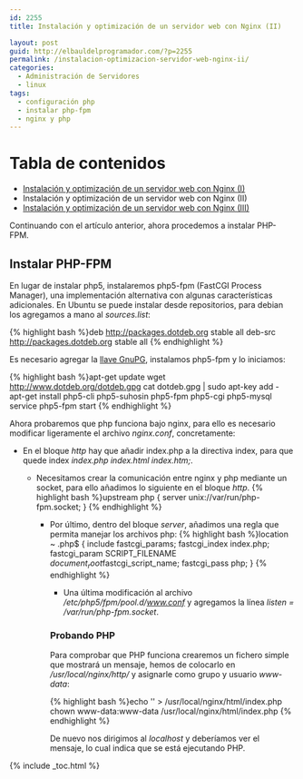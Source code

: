 ```yaml
---
id: 2255
title: Instalación y optimización de un servidor web con Nginx (II)

layout: post
guid: http://elbauldelprogramador.com/?p=2255
permalink: /instalacion-optimizacion-servidor-web-nginx-ii/
categories:
  - Administración de Servidores
  - linux
tags:
  - configuración php
  - instalar php-fpm
  - nginx y php
---
```

# Tabla de contenidos

  * [Instalación y optimización de un servidor web con Nginx (I)][1]
  * Instalación y optimización de un servidor web con Nginx (II)
  * [Instalación y optimización de un servidor web con Nginx (III)][2]

Continuando con el artículo anterior, ahora procedemos a instalar PHP-FPM.

<!--more-->

## Instalar PHP-FPM

En lugar de instalar php5, instalaremos php5-fpm (FastCGI Process Manager), una implementación alternativa con algunas características adicionales. En Ubuntu se puede instalar desde repositorios, para debian los agregamos a mano al *sources.list*:

{% highlight bash %}deb http://packages.dotdeb.org stable all
deb-src http://packages.dotdeb.org stable all
{% endhighlight %}

Es necesario agregar la [llave GnuPG][3], instalamos php5-fpm y lo iniciamos:

{% highlight bash %}apt-get update
wget http://www.dotdeb.org/dotdeb.gpg
cat dotdeb.gpg | sudo apt-key add -
apt-get install php5-cli php5-suhosin php5-fpm php5-cgi php5-mysql
service php5-fpm start
{% endhighlight %}

Ahora probaremos que php funciona bajo nginx, para ello es necesario modificar ligeramente el archivo *nginx.conf*, concretamente:

  * En el bloque *http* hay que añadir index.php a la directiva index, para que quede index *index.php index.html index.htm;*. 
      * Necesitamos crear la comunicación entre nginx y php mediante un socket, para ello añadimos lo siguiente en el bloque *http*. {% highlight bash %}upstream php {
    server unix://var/run/php-fpm.socket;
}
        {% endhighlight %}
        
          * Por último, dentro del bloque *server*, añadimos una regla que permita manejar los archivos php: {% highlight bash %}location ~ \.php$ {
    include fastcgi_params;
    fastcgi_index index.php;
    fastcgi_param SCRIPT_FILENAME $document_root$fastcgi_script_name;
    fastcgi_pass php;
}
    {% endhighlight %}
            
              * Una última modificación al archivo */etc/php5/fpm/pool.d/www.conf* y agregamos la línea *listen = /var/run/php-fpm.socket*. </ul> 
                ### Probando PHP
                
                Para comprobar que PHP funciona crearemos un fichero simple que mostrará un mensaje, hemos de colocarlo en */usr/local/nginx/http/* y asignarle como grupo y usuario *www-data*:
                
                {% highlight bash %}echo '<?php echo "Probando que PHP funciona";?>' > /usr/local/nginx/html/index.php
chown www-data:www-data /usr/local/nginx/html/index.php
{% endhighlight %}
                
                De nuevo nos dirigimos al *localhost* y deberíamos ver el mensaje, lo cual indica que se está ejecutando PHP.
                
                

 [1]: http://elbauldelprogramador.com/instalacion-optimizacion-servidor-web-nginx-i "Instalación y optimización de un servidor web con Nginx (I)"
 [2]: http://elbauldelprogramador.com/instalacion-optimizacion-servidor-web-nginx-iii "Instalación y optimización de un servidor web con Nginx (III)"
 [3]: http://elbauldelprogramador.com/editar-y-crear-archivos-cifrados-con-gpg-en-vim/ "Editar y crear archivos cifrados con GPG en Vim"

{% include _toc.html %}
